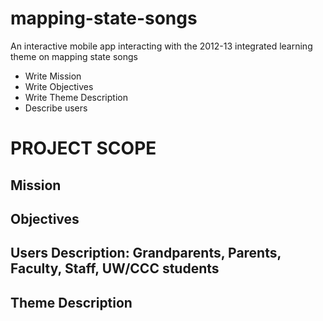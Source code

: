mapping-state-songs
===================

An interactive mobile app interacting with the 2012-13 integrated learning theme on mapping state songs
* Write Mission
* Write Objectives
* Write Theme Description
* Describe users

# PROJECT SCOPE

Mission
----------
Objectives
----------
Users Description: Grandparents, Parents, Faculty, Staff, UW/CCC students
------

Theme Description
-----------------

